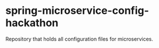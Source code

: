 # spring-microservice-config-hackathon
Repository that holds all configuration files for microservices.
